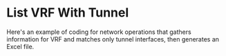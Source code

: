 # List VRF With Tunnel

Here's an example of coding for network operations that gathers information for VRF and matches only tunnel interfaces, then generates an Excel file.
